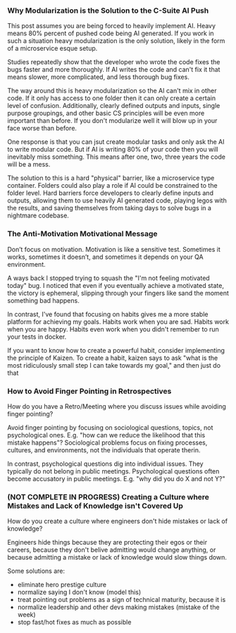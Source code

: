 ### Why Modularization is the Solution to the C-Suite AI Push
This post assumes you are being forced to heavily implement AI. Heavy means 80% percent of pushed code being AI generated. If you work in such a situation heavy modularization is the only solution, likely in the form of a microservice esque setup.

Studies repeatedly show that the developer who wrote the code fixes the bugs faster and more thoroughly. If AI writes the code and can't fix it that means slower, more complicated, and less thorough bug fixes.

The way around this is heavy modularization so the AI can't mix in other code. If it only has access to one folder then it can only create a certain level of confusion. Additionally, clearly defined outputs and inputs, single purpose groupings, and other basic CS principles will be even more important than before. If you don't modularize well it will blow up in your face worse than before.

One response is that you can jsut create modular tasks and only ask the AI to write modular code. But if AI is writing 80% of your code then you will inevitably miss something. This means after one, two, three years the code will be a mess. 

The solution to this is a hard "physical" barrier, like a microservice type container. Folders could also play a role if AI could be constrained to the folder level. Hard barriers force developers to clearly define inputs and outputs, allowing them to use heavily AI generated code, playing legos with the results, and saving themselves from taking days to solve bugs in a nightmare codebase.

### The Anti-Motivation Motivational Message
Don’t focus on motivation. Motivation is like a sensitive test. Sometimes it works, sometimes it doesn’t, and sometimes it depends on your QA environment.

A ways back I stopped trying to squash the "I'm not feeling motivated today" bug. I noticed that even if you eventually achieve a motivated state, the victory is ephemeral, slipping through your fingers like sand the moment something bad happens.

In contrast, I've found that focusing on habits gives me a more stable platform for achieving my goals. Habits work when you are sad. Habits work when you are happy. Habits even work when you didn't remember to run your tests in docker.

If you want to know how to create a powerful habit, consider implementing the principle of Kaizen. To create a habit, kaizen says to ask "what is the most ridiculously small step I can take towards my goal," and then just do that

### How to Avoid Finger Pointing in Retrospectives
How do you have a Retro/Meeting where you discuss issues while avoiding finger pointing? 

Avoid finger pointing by focusing on sociological questions, topics, not psychological ones. E.g. "how can we reduce the likelihood that this mistake happens"? Sociological problems focus on fixing processes, cultures, and environments, not the individuals that operate therin.

In contrast, psychological questions dig into individual issues. They typically do not belong in public meetings. Psychological questions often become accusatory in public meetings. E.g. "why did you do X and not Y?"


### (NOT COMPLETE IN PROGRESS) Creating a Culture where Mistakes and Lack of Knowledge isn't Covered Up
How do you create a culture where engineers don't hide mistakes or lack of knowledge?

Engineers hide things because they are protecting their egos or their careers, because they don't belive admitting would change anything, or because admitting a mistake or lack of knowledge would slow things down.

Some solutions are:
- eliminate hero prestige culture
- normalize saying I don't know (model this)
- treat pointing out problems as a sign of technical maturity, because it is
- normalize leadership and other devs making mistakes (mistake of the week)
- stop fast/hot fixes as much as possible
